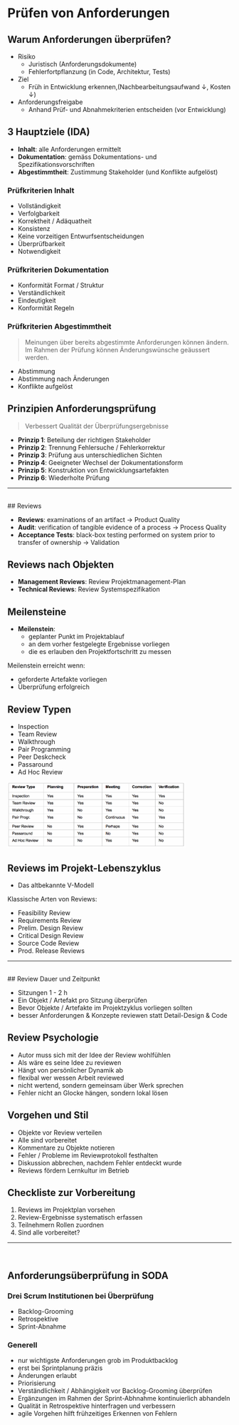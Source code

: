 # Prüfen von Anforderungen

## Warum Anforderungen überprüfen?

* Risiko
	* Juristisch (Anforderungsdokumente)
	* Fehlerfortpflanzung (in Code, Architektur, Tests)
* Ziel
	* Früh in Entwicklung erkennen,(Nachbearbeitungsaufwand $\downarrow$, Kosten $\downarrow$)
* Anforderungsfreigabe
	* Anhand Prüf- und Abnahmekriterien entscheiden (vor Entwicklung)

## 3 Hauptziele (IDA)

* **Inhalt**: alle Anforderungen ermittelt
* **Dokumentation**: gemäss Dokumentations- und Spezifikationsvorschriften
* **Abgestimmtheit**: Zustimmung Stakeholder (und Konflikte aufgelöst)

### Prüfkriterien Inhalt

* Vollständigkeit
* Verfolgbarkeit
* Korrektheit / Adäquatheit
* Konsistenz
* Keine vorzeitigen Entwurfsentscheidungen
* Überprüfbarkeit
* Notwendigkeit

### Prüfkriterien Dokumentation

* Konformität Format / Struktur
* Verständlichkeit
* Eindeutigkeit
* Konformität Regeln

### Prüfkriterien Abgestimmtheit

> Meinungen über bereits abgestimmte Anforderungen können ändern. Im Rahmen der Prüfung können Änderungswünsche geäussert werden.

* Abstimmung
* Abstimmung nach Änderungen
* Konflikte aufgelöst

## Prinzipien Anforderungsprüfung

> Verbessert Qualität der Überprüfungsergebnisse

* **Prinzip 1**: Beteilung der richtigen Stakeholder
* **Prinzip 2**: Trennung Fehlersuche / Fehlerkorrektur 
* **Prinzip 3**: Prüfung aus unterschiedlichen Sichten
* **Prinzip 4**: Geeigneter Wechsel der Dokumentationsform
* **Prinzip 5**: Konstruktion von Entwicklungsartefakten
* **Prinzip 6**: Wiederholte Prüfung

---
<br>
## Reviews

* **Reviews**: examinations of an artifact $\to$ Product Quality
* **Audit**: verification of tangible evidence of a process $\to$ Process Quality
* **Acceptance Tests**: black-box testing performed on system prior to transfer of ownership $\to$ Validation

## Reviews nach Objekten

* **Management Reviews**: Review Projektmanagement-Plan
* **Technical Reviews**: Review Systemspezifikation

## Meilensteine

* **Meilenstein**: 
	* geplanter Punkt im Projektablauf
	* an dem vorher festgelegte Ergebnisse vorliegen
	* die es erlauben den Projektfortschritt zu messen

Meilenstein erreicht wenn:

* geforderte Artefakte vorliegen
* Überprüfung erfolgreich

## Review Typen

* Inspection
* Team Review
* Walkthrough
* Pair Programming
* Peer Deskcheck
* Passaround
* Ad Hoc Review

<img src="img/review-types.png" style="width:400px"/>

## Reviews im Projekt-Lebenszyklus

* Das altbekannte V-Modell

Klassische Arten von Reviews:

* Feasibility Review
* Requirements Review
* Prelim. Design Review
* Critical Design Review
* Source Code Review
* Prod. Release Reviews

---
<br>
## Review Dauer und Zeitpunkt

* Sitzungen 1 - 2 h
* Ein Objekt / Artefakt pro Sitzung überprüfen
* Bevor Objekte / Artefakte im Projektzyklus vorliegen sollten
* besser Anforderungen & Konzepte reviewen statt Detail-Design & Code

## Review Psychologie

* Autor muss sich mit der Idee der Review wohlfühlen
* Als wäre es seine Idee zu reviewen
* Hängt von persönlicher Dynamik ab
* flexibal wer wessen Arbeit reviewed
* nicht wertend, sondern gemeinsam über Werk sprechen
* Fehler nicht an Glocke hängen, sondern lokal lösen

## Vorgehen und Stil

* Objekte vor Review verteilen
* Alle sind vorbereitet
* Kommentare zu Objekte notieren
* Fehler / Probleme im Reviewprotokoll festhalten
* Diskussion abbrechen, nachdem Fehler entdeckt wurde
* Reviews fördern Lernkultur im Betrieb

## Checkliste zur Vorbereitung

1. Reviews im Projektplan vorsehen
2. Review-Ergebnisse systematisch erfassen
3. Teilnehmern Rollen zuordnen
4. Sind alle vorbereitet?

---
<br>

## Anforderungsüberprüfung in SODA

### Drei Scrum Institutionen bei Überprüfung

* Backlog-Grooming
* Retrospektive
* Sprint-Abnahme

### Generell

* nur wichtigste Anforderungen grob im Produktbacklog
* erst bei Sprintplanung präzis
* Änderungen erlaubt
* Priorisierung
* Verständlichkeit / Abhängigkeit vor Backlog-Grooming überprüfen
* Ergänzungen im Rahmen der Sprint-Abhnahme kontinuierlich abhandeln
* Qualität in Retrospektive hinterfragen und verbessern
* agile Vorgehen hilft frühzeitiges Erkennen von Fehlern
